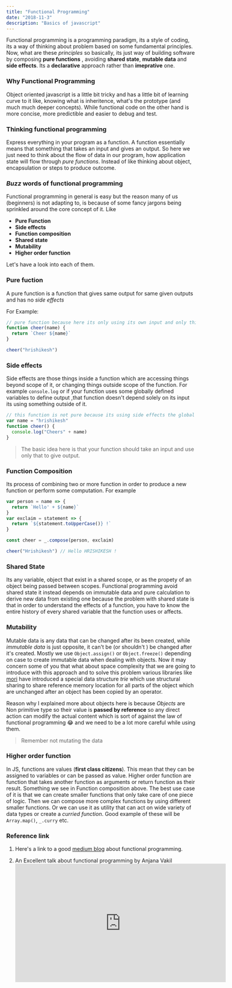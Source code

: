 ```yaml
---
title: "Functional Programming"
date: "2018-11-3"
description: "Basics of javascript"
---
```


Functional programming is a programming paradigm, its a style of coding, its a way of thinking about problem based on some fundamental principles. Now, what are these _principles_ so basically, its just way of building software by composing **pure functions** , avoiding **shared state**, **mutable data** and **side effects**. Its a **declarative** approach rather than **imeprative** one.

### Why Functional Programming

Object oriented javascript is a little bit tricky and has a little bit of learning curve to it like, knowing what is inheritence, what's the prototype (and much much deeper concepts). While functional code on the other hand is more concise, more predictible and easier to debug and test.

### Thinking functional programming

Express everything in your program as a function. A function essentially means that something that takes an input and gives an output. So here we just need to think about the flow of data in our program, how application state will flow through _pure functions_. Instead of like thinking about object, encapsulation or steps to produce outcome.

### _Buzz_ words of functional programming

Functional programming in general is easy but the reason many of us (beginners) is not adapting to, is because of some fancy jargons being sprinkled around the core concept of it. Like

- **Pure Function**
- **Side effects**
- **Function composition**
- **Shared state**
- **Mutability**
- **Higher order function**

Let's have a look into each of them.

### Pure fuction

A pure function is a function that gives same output for same given outputs and has no _side effects_

For Example:

```js
// pure function because here its only using its own input and only thing it does is it return its output
function cheer(name) {
  return `Cheer ${name}`
}

cheer("hrishikesh")
```

### Side effects

Side effects are those things inside a function which are accessing things beyond scope of it, or changing things outside scope of the function. For example `console.log` or if your function uses some globally defined variables to define output ,that function doesn't depend solely on its input its using something outside of it.

```js
// this function is not pure because its using side effects the global variable and not its own input to compute value
var name = "hrishikesh"
function cheer() {
  console.log("Cheers" + name)
}
```

> The basic idea here is that your function should take an input and use only that to give output.

### Function Composition

Its process of combining two or more function in order to produce a new function or perform some computation. For example

```js
var person = name => {
  return `Hello' + ${name}`
}
var exclaim = statement => {
  return `${statement.toUpperCase()} !`
}

const cheer = _.compose(person, exclaim)

cheer("Hrishikesh") // Hello HRISHIKESH !
```

### Shared State

Its any variable, object that exist in a shared scope, or as the propety of an object being passed between scopes. Functional programming avoid shared state it instead depends on immutable data and pure calculation to derive new data from existing one because the problem with shared state is that in order to understand the effects of a function, you have to know the entire history of every shared variable that the function uses or affects.

### Mutability

Mutable data is any data that can be changed after its been created, while _immutable data_ is just opposite, it can't be (or shouldn't ) be changed after it's created. Mostly we use `Object.assign()` or `Object.freeze()` depending on case to create immutable data when dealing with objects. Now it may concern some of you that what about space complexity that we are going to introduce with this approach and to solve this problem various libraries like [mori](http://swannodette.github.io/mori/) have introduced a special data structure _trie_ which use structural sharing to share reference memory location for all parts of the object which are unchanged after an object has been copied by an operator.

Reason why I explained more about objects here is because _Objects_ are Non primitive type so their value is **passed by reference** so any direct action can modify the actual content which is sort of against the law of functional programming 😂 and we need to be a lot more careful while using them.

> Remember not mutating the data

### Higher order function

In JS, functions are values (**first class citizens**). This mean that they can be assigned to variables or can be passed as value. Higher order function are function that takes another function as arguments or return function as their result. Something we see in Function composition above. The best use case of it is that we can create smaller functions that only take care of one piece of logic. Then we can compose more complex functions by using different smaller functions. Or we can use it as utility that can act on wide variety of data types or create a _curried function_. Good example of these will be `Array.map()`, `_.curry` etc.

### Reference link

1. Here's a link to a good [medium blog](https://medium.com/javascript-scene/master-the-javascript-interview-what-is-functional-programming-7f218c68b3a0) about functional programming.

2. An Excellent talk about functional programming by Anjana Vakil <iframe width="560" height="315" src="https://www.youtube.com/embed/e-5obm1G_FY" frameborder="0" allow="accelerometer; autoplay; clipboard-write; encrypted-media; gyroscope; picture-in-picture" allowfullscreen></iframe>
